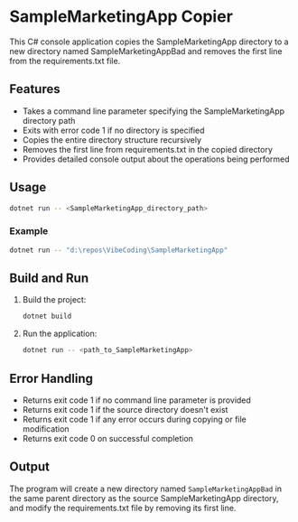 # SampleMarketingApp Copier

This C# console application copies the SampleMarketingApp directory to a new directory named SampleMarketingAppBad and removes the first line from the requirements.txt file.

## Features

- Takes a command line parameter specifying the SampleMarketingApp directory path
- Exits with error code 1 if no directory is specified
- Copies the entire directory structure recursively
- Removes the first line from requirements.txt in the copied directory
- Provides detailed console output about the operations being performed

## Usage

```bash
dotnet run -- <SampleMarketingApp_directory_path>
```

### Example

```bash
dotnet run -- "d:\repos\VibeCoding\SampleMarketingApp"
```

## Build and Run

1. Build the project:
   ```bash
   dotnet build
   ```

2. Run the application:
   ```bash
   dotnet run -- <path_to_SampleMarketingApp>
   ```

## Error Handling

- Returns exit code 1 if no command line parameter is provided
- Returns exit code 1 if the source directory doesn't exist
- Returns exit code 1 if any error occurs during copying or file modification
- Returns exit code 0 on successful completion

## Output

The program will create a new directory named `SampleMarketingAppBad` in the same parent directory as the source SampleMarketingApp directory, and modify the requirements.txt file by removing its first line.
